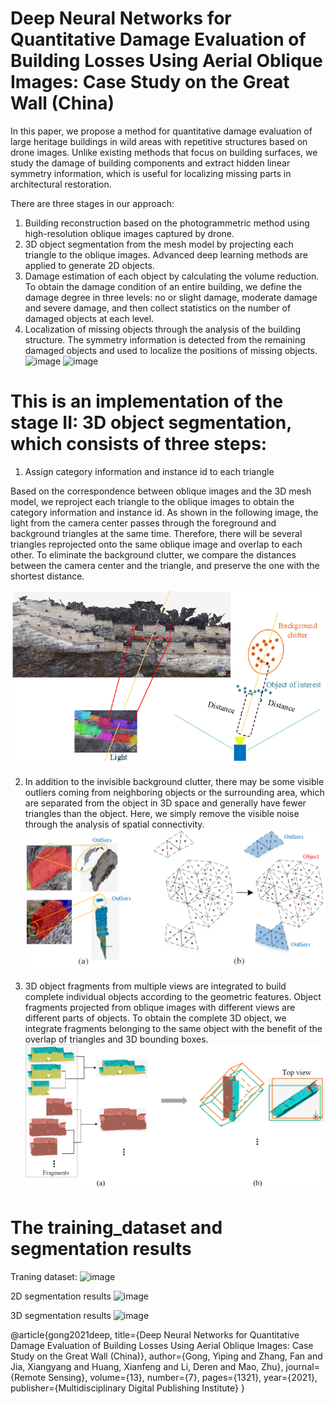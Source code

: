# Deep Neural Networks for Quantitative Damage Evaluation of Building Losses Using Aerial Oblique Images: Case Study on the Great Wall (China)

In this paper, we propose a method for quantitative damage evaluation of large heritage buildings in wild areas with repetitive structures based on drone images. Unlike existing methods that focus on building surfaces, we study the damage of building components and extract hidden linear symmetry information, which is useful for localizing missing parts in architectural restoration.

There are three stages in our approach:
1. Building reconstruction based on the photogrammetric method using high-resolution oblique images captured by drone.
2. 3D object segmentation from the mesh model by projecting each triangle to the oblique images. Advanced deep learning methods are applied to generate 2D objects.
3. Damage estimation of each object by calculating the volume reduction. To obtain the damage condition of an entire building, we define the damage degree in three levels: no or slight damage, moderate damage and severe damage, and then collect statistics on the number of damaged objects at each level.
4. Localization of missing objects through the analysis of the building structure. The symmetry information is detected from the remaining damaged objects and used to localize the positions of missing objects. 
![image](assests/graphical_abstract.png)
![image](assests/framework.png)


# This is an implementation of the stage II: 3D object segmentation, which consists of three steps: 

1) Assign category information and instance id to each triangle

  Based on the correspondence between oblique images and the 3D mesh model, we reproject each triangle to the oblique images to obtain the category information and instance id.   As shown in the following image, the light from the camera center passes through the foreground and background triangles at the same time. Therefore, there will be several triangles reprojected onto the same oblique image and overlap to each other. To eliminate the background clutter, we compare the distances between the camera center and the triangle, and preserve the one with the shortest distance. 
  
![image](assests/projection.png)

2) In addition to the invisible background clutter, there may be some visible outliers coming from neighboring objects or the surrounding area, which are separated from the object in 3D space and generally have fewer triangles than the object.  Here, we simply remove the visible noise through the analysis of spatial connectivity.
![image](assests/clustering.png)

3) 3D object fragments from multiple views are integrated to build complete individual objects according to the geometric features. Object fragments projected from oblique images with different views are different parts of objects. To obtain the complete 3D object, we integrate fragments belonging to the same object with the benefit of the overlap of triangles and 3D bounding boxes.
![image](assests/integration.png)

# The training_dataset and segmentation results
Traning dataset:
![image](assests/training_dataset.png)

2D segmentation results
![image](assests/2D_segments_compare.png)

3D segmentation results
![image](assests/results.png)


@article{gong2021deep,
  title={Deep Neural Networks for Quantitative Damage Evaluation of Building Losses Using Aerial Oblique Images: Case Study on the Great Wall (China)},
  author={Gong, Yiping and Zhang, Fan and Jia, Xiangyang and Huang, Xianfeng and Li, Deren and Mao, Zhu},
  journal={Remote Sensing},
  volume={13},
  number={7},
  pages={1321},
  year={2021},
  publisher={Multidisciplinary Digital Publishing Institute}
}


